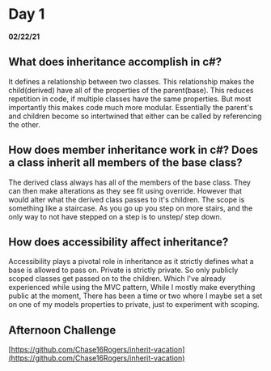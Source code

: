 # Day 1
__02/22/21__

## What does inheritance accomplish in c#?

It defines a relationship between two classes. This relationship makes the child(derived) have all of the properties of the parent(base). This reduces repetition in code, if multiple classes have the same properties. But most importantly this makes code much more modular. Essentially the parent's and children become so intertwined that either can be called by referencing the other.

## How does member inheritance work in c#? Does a class inherit all members of the base class?

The derived class always has all of the members of the base class. They can then make alterations as they see fit using override. However that would alter what the derived class passes to it's children. The scope is something like a staircase. As you go up you step on more stairs, and the only way to not have stepped on a step is to unstep/ step down.

## How does accessibility affect inheritance?

Accessibility plays a pivotal role in inheritance as it strictly defines what a base is allowed to pass on. Private is strictly private. So only publicly scoped classes get passed on to the children. Which I've already experienced while using the MVC pattern, While I mostly make everything public at the moment, There has been a time or two where I maybe set a set on one of my models properties to private, just to experiment with scoping.

## Afternoon Challenge

[https://github.com/Chase16Rogers/inherit-vacation](https://github.com/Chase16Rogers/inherit-vacation)